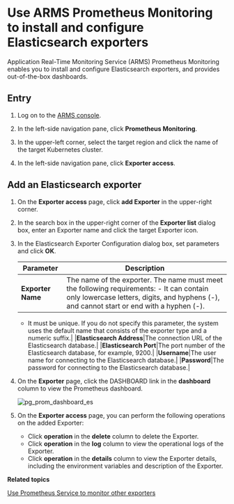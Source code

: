 # Use ARMS Prometheus Monitoring to install and configure Elasticsearch exporters

Application Real-Time Monitoring Service \(ARMS\) Prometheus Monitoring enables you to install and configure Elasticsearch exporters, and provides out-of-the-box dashboards.

## Entry

1.  Log on to the [ARMS console](https://arms-ap-southeast-1.console.aliyun.com/#/home).

2.  In the left-side navigation pane, click **Prometheus Monitoring**.

3.  In the upper-left corner, select the target region and click the name of the target Kubernetes cluster.

4.  In the left-side navigation pane, click **Exporter access**.


## Add an Elasticsearch exporter

1.  On the **Exporter access** page, click **add Exporter** in the upper-right corner.

2.  In the search box in the upper-right corner of the **Exporter list** dialog box, enter an Exporter name and click the target Exporter icon.

3.  In the Elasticsearch Exporter Configuration dialog box, set parameters and click **OK**.

    |Parameter|Description|
    |---------|-----------|
    |**Exporter Name**|The name of the exporter. The name must meet the following requirements:    -   It can contain only lowercase letters, digits, and hyphens \(-\), and cannot start or end with a hyphen \(-\).
    -   It must be unique.
If you do not specify this parameter, the system uses the default name that consists of the exporter type and a numeric suffix.|
    |**Elasticsearch Address**|The connection URL of the Elasticsearch database.|
    |**Elasticsearch Port**|The port number of the Elasticsearch database, for example, 9200.|
    |**Username**|The user name for connecting to the Elasticsearch database.|
    |**Password**|The password for connecting to the Elasticsearch database.|

4.  On the **Exporter** page, click the DASHBOARD link in the **dashboard** column to view the Prometheus dashboard.

    ![pg_prom_dashboard_es](https://static-aliyun-doc.oss-accelerate.aliyuncs.com/assets/img/en-US/5446468061/p97621.png)

5.  On the **Exporter access** page, you can perform the following operations on the added Exporter:

    -   Click **operation** in the **delete** column to delete the Exporter.
    -   Click **operation** in the **log** column to view the operational logs of the Exporter.
    -   Click **operation** in the **details** column to view the Exporter details, including the environment variables and description of the Exporter.

**Related topics**  


[Use Prometheus Service to monitor other exporters]()

